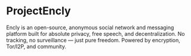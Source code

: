 # ProjectEncly
Encly is an open-source, anonymous social network and messaging platform built for absolute privacy, free speech, and decentralization. No tracking, no surveillance — just pure freedom. Powered by encryption, Tor/I2P, and community.
